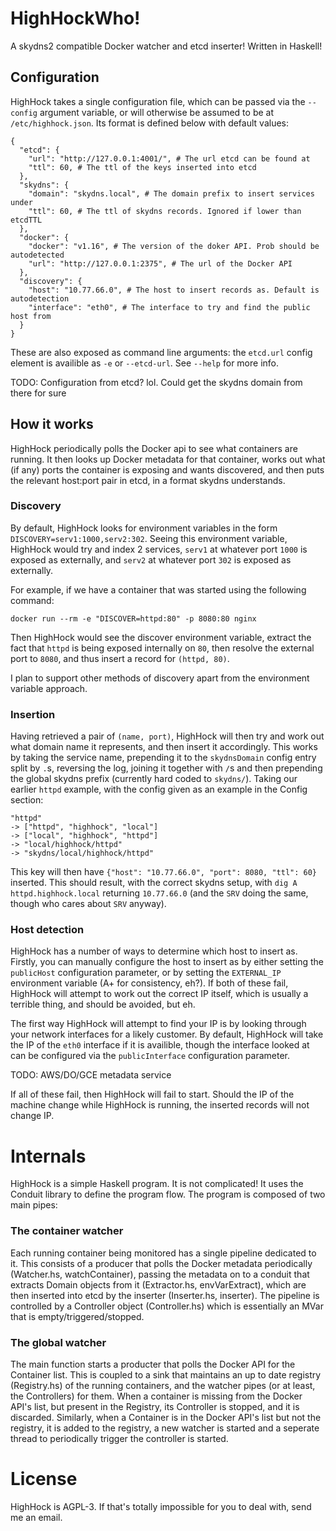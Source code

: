 HighHockWho!
============

A skydns2 compatible Docker watcher and etcd inserter! Written in Haskell!

Configuration
-------------

HighHock takes a single configuration file, which can be passed via the
`--config` argument variable, or will otherwise be assumed to be at
`/etc/highhock.json`. Its format is defined below with default values:

    {
      "etcd": {
        "url": "http://127.0.0.1:4001/", # The url etcd can be found at
        "ttl": 60, # The ttl of the keys inserted into etcd
      },
      "skydns": {
        "domain": "skydns.local", # The domain prefix to insert services under
        "ttl": 60, # The ttl of skydns records. Ignored if lower than etcdTTL
      },
      "docker": {
        "docker": "v1.16", # The version of the doker API. Prob should be autodetected
        "url": "http://127.0.0.1:2375", # The url of the Docker API
      },
      "discovery": {
        "host": "10.77.66.0", # The host to insert records as. Default is autodetection
        "interface": "eth0", # The interface to try and find the public host from
      }
    }

These are also exposed as command line arguments: the `etcd.url` config element
is availible as `-e` or `--etcd-url`. See `--help` for more info.

TODO: Configuration from etcd? lol. Could get the skydns domain from there for sure

How it works
------------

HighHock periodically polls the Docker api to see what containers are running.
It then looks up Docker metadata for that container, works out what (if any)
ports the container is exposing and wants discovered, and then puts the relevant
host:port pair in etcd, in a format skydns understands.

### Discovery

By default, HighHock looks for environment variables in the form
`DISCOVERY=serv1:1000,serv2:302`. Seeing this environment variable, HighHock
would try and index 2 services, `serv1` at whatever port `1000` is exposed as
externally, and `serv2` at whatever port `302` is exposed as externally.

For example, if we have a container that was started using the following
command:

    docker run --rm -e "DISCOVER=httpd:80" -p 8080:80 nginx

Then HighHock would see the discover environment variable, extract the fact that
`httpd` is being exposed internally on `80`, then resolve the external port to
`8080`, and thus insert a record for `(httpd, 80)`.

I plan to support other methods of discovery apart from the environment variable
approach.

### Insertion

Having retrieved a pair of `(name, port)`, HighHock will then try and work out
what domain name it represents, and then insert it accordingly. This works by
taking the service name, prepending it to the `skydnsDomain` config entry split
by `.`s, reversing the log, joining it together with `/`s and then prepending
the global skydns prefix (currently hard coded to `skydns/`). Taking our earlier
`httpd` example, with the config given as an example in the Config section:

    "httpd"
    -> ["httpd", "highhock", "local"]
    -> ["local", "highhock", "httpd"]
    -> "local/highhock/httpd"
    -> "skydns/local/highhock/httpd"

This key will then have `{"host": "10.77.66.0", "port": 8080, "ttl": 60}`
inserted. This should result, with the correct skydns setup, with
`dig A httpd.highhock.local` returning `10.77.66.0` (and the `SRV` doing the
same, though who cares about `SRV` anyway).

### Host detection

HighHock has a number of ways to determine which host to insert as. Firstly, you
can manually configure the host to insert as by either setting the `publicHost`
configuration parameter, or by setting the `EXTERNAL_IP` environment variable
(A+ for consistency, eh?). If both of these fail, HighHock will attempt to work
out the correct IP itself, which is usually a terrible thing, and should be
avoided, but eh.

The first way HighHock will attempt to find your IP is by looking through your
network interfaces for a likely customer. By default, HighHock will take the IP
of the `eth0` interface if it is availible, though the interface looked at can
be configured via the `publicInterface` configuration parameter.

TODO: AWS/DO/GCE metadata service

If all of these fail, then HighHock will fail to start. Should the IP of the
machine change while HighHock is running, the inserted records will not change
IP.

Internals
=========

HighHock is a simple Haskell program. It is not complicated! It uses the Conduit
library to define the program flow. The program is composed of two main pipes:

### The container watcher

Each running container being monitored has a single pipeline dedicated to it.
This consists of a producer that polls the Docker metadata periodically
(Watcher.hs, watchContainer), passing the metadata on to a conduit that extracts
Domain objects from it (Extractor.hs, envVarExtract), which are then inserted
into etcd by the inserter (Inserter.hs, inserter). The pipeline is controlled by
a Controller object (Controller.hs) which is essentially an MVar that is
empty/triggered/stopped.

### The global watcher

The main function starts a producter that polls the Docker API for the Container
list. This is coupled to a sink that maintains an up to date registry (Registry.hs)
of the running containers, and the watcher pipes (or at least, the Controllers)
for them. When a container is missing from the Docker API's list, but present in
the Registry, its Controller is stopped, and it is discarded. Similarly, when a
Container is in the Docker API's list but not the registry, it is added to the
registry, a new watcher is started and a seperate thread to periodically trigger
the controller is started.

License
=======

HighHock is AGPL-3. If that's totally impossible for you to deal with, send me
an email.
